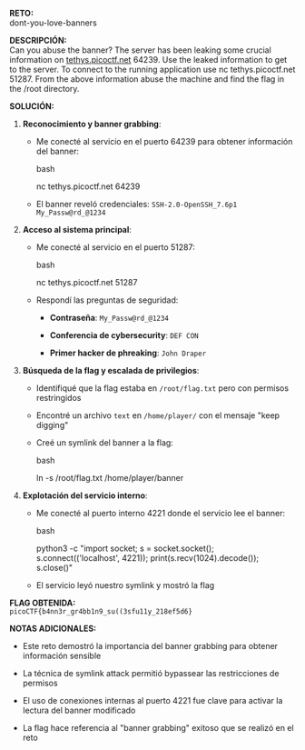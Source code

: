 **RETO:**  
dont-you-love-banners

**DESCRIPCIÓN:**  
Can you abuse the banner? The server has been leaking some crucial information on [tethys.picoctf.net](https://tethys.picoctf.net/) 64239. Use the leaked information to get to the server. To connect to the running application use nc tethys.picoctf.net 51287. From the above information abuse the machine and find the flag in the /root directory.

**SOLUCIÓN:**

1. **Reconocimiento y banner grabbing**:
    
    - Me conecté al servicio en el puerto 64239 para obtener información del banner:
        
        bash
        
        nc tethys.picoctf.net 64239
        
    - El banner reveló credenciales: `SSH-2.0-OpenSSH_7.6p1 My_Passw@rd_@1234`
        
2. **Acceso al sistema principal**:
    
    - Me conecté al servicio en el puerto 51287:
        
        bash
        
        nc tethys.picoctf.net 51287
        
    - Respondí las preguntas de seguridad:
        
        - **Contraseña**: `My_Passw@rd_@1234`
            
        - **Conferencia de cybersecurity**: `DEF CON`
            
        - **Primer hacker de phreaking**: `John Draper`
            
3. **Búsqueda de la flag y escalada de privilegios**:
    
    - Identifiqué que la flag estaba en `/root/flag.txt` pero con permisos restringidos
        
    - Encontré un archivo `text` en `/home/player/` con el mensaje "keep digging"
        
    - Creé un symlink del banner a la flag:
        
        bash
        
        ln -s /root/flag.txt /home/player/banner
        
4. **Explotación del servicio interno**:
    
    - Me conecté al puerto interno 4221 donde el servicio lee el banner:
        
        bash
        
        python3 -c "import socket; s = socket.socket(); s.connect(('localhost', 4221)); print(s.recv(1024).decode()); s.close()"
        
    - El servicio leyó nuestro symlink y mostró la flag
        

**FLAG OBTENIDA:**  
`picoCTF{b4nn3r_gr4bb1n9_su((3sfu11y_218ef5d6}`

**NOTAS ADICIONALES:**

- Este reto demostró la importancia del banner grabbing para obtener información sensible
    
- La técnica de symlink attack permitió bypassear las restricciones de permisos
    
- El uso de conexiones internas al puerto 4221 fue clave para activar la lectura del banner modificado
    
- La flag hace referencia al "banner grabbing" exitoso que se realizó en el reto